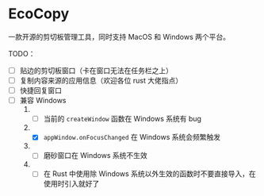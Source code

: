 # EcoCopy

一款开源的剪切板管理工具，同时支持 MacOS 和 Windows 两个平台。

TODO：

- [ ] 贴边的剪切板窗口（卡在窗口无法在任务栏之上）
- [ ] 复制内容来源的应用信息（欢迎各位 rust 大佬指点）
- [ ] 快捷回复窗口
- [ ] 兼容 Windows
    1. - [ ] 当前的 `createWindow` 函数在 Windows 系统有 bug
    2. - [x] `appWindow.onFocusChanged` 在 Windows 系统会频繁触发
    3. - [ ] 磨砂窗口在 Windows 系统不生效
    4. - [ ] 在 Rust 中使用除 Windows 系统以外生效的函数时不要直接导入，在使用时引入就好了